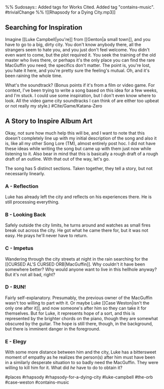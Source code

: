 %%
Sudosays:: Added tags for Works Cited. Added tag "contains-music".
#trivialChange 
%%
![[Rhapsody for a Dying City.mp3]]
## Searching for Inspiration
Imagine [[Luke Campbell|you're]] from [[Genton|a small town]], and you have to go to a big, dirty city. You don't know anybody there, all the strangers seem to hate you, and you just don't feel welcome. You didn't even want to come, but the plot required it. You seek the training of the old master who lives there, or perhaps it's the only place you can find the rare MacGuffin you need; the specifics don't matter. The point is, you're lost, you hate it here, and you're pretty sure the feeling's mutual. Oh, and it's been raining the whole time.

What's the soundtrack? (Bonus points if it's from a film or video game. For context, I've been trying to write a song based on this idea for a few weeks, and I'm stuck. I could use some inspiration, but I don't even know where to look. All the video game city soundtracks I can think of are either too upbeat or not really my style.)
#Cite/Game/Katana-Zero

## A Story to Inspire Album Art
Okay, not sure how much help this will be, and I want to note that this doesn't completely line up with my initial description of the song and also it is, like all my other Song Lore (TM), almost entirely post hoc. I did not have these ideas while writing the song but came up with them just now while listening to it. Also bear in mind that this is basically a rough draft of a rough draft of an outline. With that out of the way, let's go.

The song has 5 distinct sections. Taken together, they tell a story, but not necessarily linearly.

### A - Reflection
Luke has already left the city and reflects on his experiences there. He is still processing everything.

### B - Looking Back
Safely outside the city limits, he turns around and watches as small fires break out across the city. He got what he came there for, but it was not easy. He prays he'll never have to return.

### C - Impetus
Wandering through the city streets at night in the rain searching for the [[CURSED AL'S CURSED ORB|MacGuffin]]. Why couldn't it have been somewhere better? Why would anyone want to live in this hellhole anyway? But it's not all bad, right?

### D - RUN!
Fairly self-explanatory. Presumably, the previous owner of the MacGuffin wasn't too willing to part with it. Or maybe Luke [[Case Weston|isn't the only one after it]], and now someone's after him so they can take it for themselves. But for Luke, it represents hope of a sort, and this is represented by the brighter chords on the piano, though they are somewhat obscured by the guitar. The hope is still there, though, in the background, but there is imminent danger in the foreground.

### E - Elegy
With some more distance between him and the city, Luke has a bittersweet moment of empathy as he realizes the person(s) after him must have been in a similarly desperate situation to so badly need the MacGuffin. They were willing to kill him for it. What did *he* have to do to obtain it?

#places #rhapsody #rhapsody-for-a-dying-city #luke-campbell #the-orb #case-weston #contains-music 